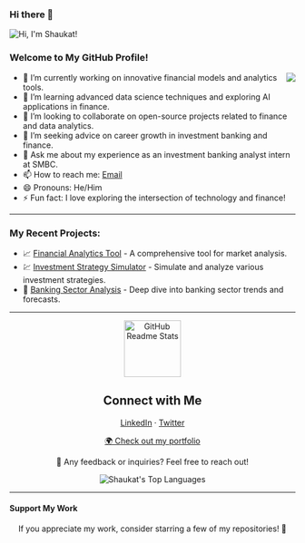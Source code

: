 ### Hi there 👋

<!-- 
**sibrash4/sibrash4** is a ✨ _special_ ✨ repository because its `README.md` (this file) appears on your GitHub profile. 
-->

![Hi, I'm Shaukat!](https://sibrahim.io)

### Welcome to My GitHub Profile!

<img align="right" src="https://github-readme-stats.vercel.app/api?username=sibrash4&title_color=fff&text_color=fff&icon_color=79ff97&bg_color=151515&hide_title=true&show_icons=true" />

- 🔭 I’m currently working on innovative financial models and analytics tools.
- 🌱 I’m learning advanced data science techniques and exploring AI applications in finance.
- 👯 I’m looking to collaborate on open-source projects related to finance and data analytics.
- 🤔 I’m seeking advice on career growth in investment banking and finance.
- 💬 Ask me about my experience as an investment banking analyst intern at SMBC.
- 📫 How to reach me: [Email](mailto:dev@sibrahim.io)
- 😄 Pronouns: He/Him
- ⚡ Fun fact: I love exploring the intersection of technology and finance!

---

### My Recent Projects:

- 📈 [Financial Analytics Tool](https://github.com/sibrash4/financial-analytics-tool) - A comprehensive tool for market analysis.
- 💹 [Investment Strategy Simulator](https://github.com/sibrash4/investment-strategy-simulator) - Simulate and analyze various investment strategies.
- 🏦 [Banking Sector Analysis](https://github.com/sibrash4/banking-sector-analysis) - Deep dive into banking sector trends and forecasts.

---

<p align="center">
 <img width="100px" src="https://res.cloudinary.com/anuraghazra/image/upload/v1594908242/logo_ccswme.svg" align="center" alt="GitHub Readme Stats" />
 <h2 align="center">Connect with Me</h2>
 <p align="center">
  <a href="https://www.linkedin.com/in/sibrash4/">LinkedIn</a> ·
  <a href="https://twitter.com/sibrash4">Twitter</a>
 </p>
</p>

<p align="center">
  <a href="https://sibrash4.github.io/portfolio/">🌍 Check out my portfolio</a>
</p>

<p align="center">💼 Any feedback or inquiries? Feel free to reach out!</p>

<p align="center">
  <img src="https://github-readme-stats.vercel.app/api/top-langs/?username=sibrash4&layout=compact" alt="Shaukat's Top Languages" />
</p>

---

#### Support My Work
<p align="center">
  If you appreciate my work, consider starring a few of my repositories! 🌟
</p>
